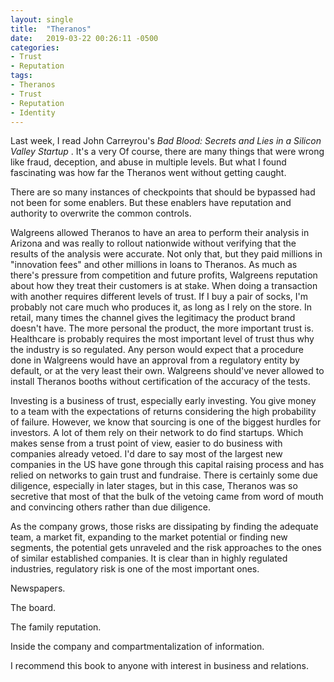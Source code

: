 ```yaml
---
layout: single
title:  "Theranos"
date:   2019-03-22 00:26:11 -0500
categories:
- Trust
- Reputation
tags:
- Theranos
- Trust
- Reputation
- Identity
---
```


Last week, I read John Carreyrou's _Bad Blood: Secrets and Lies in a Silicon Valley Startup_ . It's a very  Of course, there are many things that were wrong like fraud, deception, and abuse in multiple levels. But what I found fascinating was how far the Theranos went without getting caught.

There are so many instances of checkpoints that should be bypassed had not been for some enablers. But these enablers have reputation and authority to overwrite the common controls.

Walgreens allowed Theranos to have an area to perform their analysis in Arizona and was really to rollout nationwide without verifying that the results of the analysis were accurate. Not only that, but they paid millions in "innovation fees" and other millions in loans to Theranos. As much as there's pressure from competition and future profits, Walgreens reputation about how they treat their customers is at stake. When doing a transaction with another requires different levels of trust. If I buy a pair of socks, I'm probably not care much who produces it, as long as I rely on the store. In retail, many times the channel gives the legitimacy the product brand doesn't have. The more personal the product, the more important trust is. Healthcare is probably requires the most important level of trust thus why the industry is so regulated. Any person would expect that a procedure done in Walgreens would have an approval from a regulatory entity by default, or at the very least their own. Walgreens should've never allowed to install Theranos booths without certification of the accuracy of the tests.

Investing is a business of trust, especially early investing. You give money to a team with the expectations of returns considering the high probability of failure. However, we know that sourcing is one of the biggest hurdles for investors. A lot of them rely on their network to do find startups. Which makes sense from a trust point of view, easier to do business with companies already vetoed. I'd dare to say most of the largest new companies in the US have gone through this capital raising process and has relied on networks to gain trust and fundraise. There is certainly some due diligence, especially in later stages, but in this case, Theranos was so secretive that most of that the bulk of the vetoing came from word of mouth and convincing others rather than due diligence.

As the company grows, those risks are dissipating by finding the adequate team, a market fit, expanding to the market potential or finding new segments, the potential gets unraveled and the risk approaches to the ones of similar established companies. It is clear than in highly regulated industries, regulatory risk is one of the most important ones.  

Newspapers.

The board.

The family reputation.

Inside the company and compartmentalization of information.

I recommend this book to anyone with interest in business and relations.
